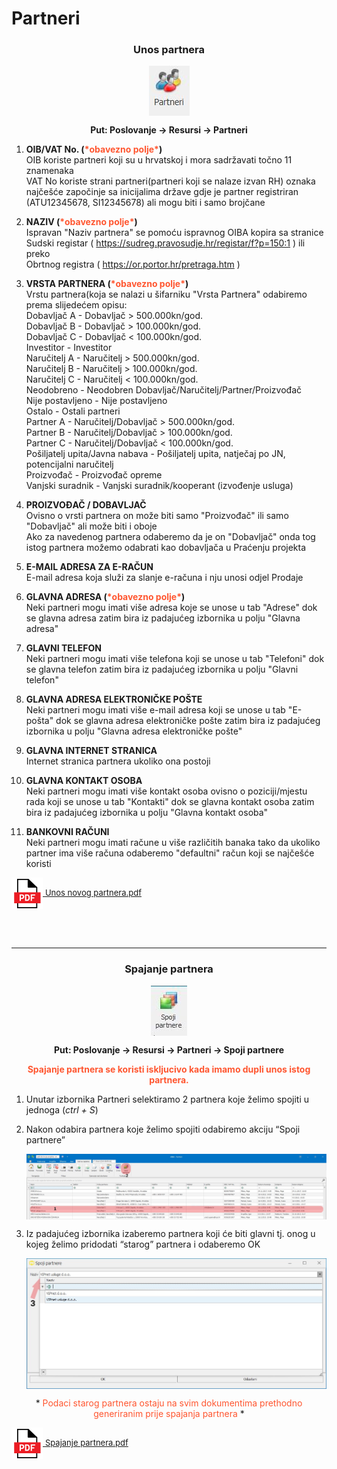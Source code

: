 
# Partneri

### <p align=center>**Unos partnera**

<img src="./images/Partneri.JPG"
     alt="Partneri"
     style="display: block;
            margin-left: auto;
            margin-right: auto;" 
/>


**<p align=center>Put: Poslovanje → Resursi → Partneri**

1. **OIB/VAT No. (<span style="color: #ff5630">\*obavezno polje\*</span>)**     
OIB koriste partneri koji su u hrvatskoj i mora sadržavati točno 11 znamenaka  
VAT No koriste strani partneri(partneri koji se nalaze izvan RH) oznaka najčešće započinje sa inicijalima države gdje je partner registriran (ATU12345678, SI12345678) ali mogu biti i samo brojčane

2. **NAZIV (<span style="color: #ff5630">\*obavezno polje\*</span>)**   
Ispravan "Naziv partnera" se pomoću ispravnog OIBA kopira sa stranice  
Sudski registar ( <span style="color: #0052cc">https://sudreg.pravosudje.hr/registar/f?p=150:1</span> ) ili preko  
Obrtnog registra ( <span style="color: #0052cc">https://or.portor.hr/pretraga.htm</span> )

3. **VRSTA PARTNERA (<span style="color: #ff5630">\*obavezno polje\*</span>)**  
Vrstu partnera(koja se nalazi u šifarniku "Vrsta Partnera" odabiremo prema slijedećem opisu:  
Dobavljač A - Dobavljač > 500.000kn/god.  
Dobavljač B - Dobavljač > 100.000kn/god.  
Dobavljač C - Dobavljač < 100.000kn/god.  
Investitor - Investitor  
Naručitelj A - Naručitelj > 500.000kn/god.  
Naručitelj B - Naručitelj > 100.000kn/god.  
Naručitelj C - Naručitelj < 100.000kn/god.  
Neodobreno - Neodobren Dobavljač/Naručitelj/Partner/Proizvođač  
Nije postavljeno - Nije postavljeno  
Ostalo - Ostali partneri  
Partner A - Naručitelj/Dobavljač > 500.000kn/god.  
Partner B - Naručitelj/Dobavljač > 100.000kn/god.  
Partner C - Naručitelj/Dobavljač < 100.000kn/god.  
Pošiljatelj upita/Javna nabava - Pošiljatelj upita, natječaj po JN, potencijalni naručitelj  
Proizvođač - Proizvođač opreme  
Vanjski suradnik - Vanjski suradnik/kooperant (izvođenje usluga)  

4. **PROIZVOĐAČ / DOBAVLJAČ**   
Ovisno o vrsti partnera on može biti samo "Proizvođač" ili samo "Dobavljač" ali može biti i oboje   
Ako za navedenog partnera odaberemo da je on "Dobavljač" onda tog istog partnera možemo odabrati kao dobavljača u Praćenju projekta

5. **E-MAIL ADRESA ZA E-RAČUN**     
E-mail adresa koja služi za slanje e-računa i nju unosi odjel Prodaje

6. **GLAVNA ADRESA (<span style="color: #ff5630">\*obavezno polje\*</span>)**    
Neki partneri mogu imati više adresa koje se unose u tab "Adrese" dok se glavna adresa zatim bira iz padajućeg izbornika u polju "Glavna adresa"

7. **GLAVNI TELEFON**   
Neki partneri mogu imati više telefona koji se unose u tab "Telefoni" dok se glavna telefon zatim bira iz padajućeg izbornika u polju "Glavni telefon"

8. **GLAVNA ADRESA ELEKTRONIČKE POŠTE**     
Neki partneri mogu imati više e-mail adresa koji se unose u tab "E-pošta" dok se glavna adresa elektroničke pošte zatim bira iz padajućeg izbornika u polju "Glavna adresa elektroničke pošte"

9. **GLAVNA INTERNET STRANICA**     
Internet stranica partnera ukoliko ona postoji

10. **GLAVNA KONTAKT OSOBA**        
Neki partneri mogu imati više kontakt osoba ovisno o poziciji/mjestu rada koji se unose u tab "Kontakti" dok se glavna kontakt osoba zatim bira iz padajućeg izbornika u polju "Glavna kontakt osoba"

11. **BANKOVNI RAČUNI**     
Neki partneri mogu imati račune u više različitih banaka tako da ukoliko partner ima više računa odaberemo "defaultni" račun koji se najčešće koristi  

<a href="./documents/Unos novog partnera.pdf" target="_blank">
    <img src="./images/pdf.png" alt="Download link Unos novog partnera.pdf" style="width:50px;height:50px;vertical-align:middle">
    <font size="2">Unos novog partnera.pdf</font>
</a>

<br></br>
- - -

### <p align=center>**Spajanje partnera**

<img src="./images/spojiPartnere.jpg"
     alt="Spoji partnere"
     style="display: block;
            margin-left: auto;
            margin-right: auto;" 
/>


**<p align=center>Put: Poslovanje → Resursi → Partneri → Spoji partnere**  

**<p align=center><span style="color: #ff5630">Spajanje partnera se koristi iskljucivo kada imamo dupli unos istog partnera.</span></p>**


1. Unutar izbornika Partneri selektiramo 2 partnera koje želimo spojiti u jednoga (*ctrl + S*)

2. Nakon odabira partnera koje želimo spojiti odabiremo akciju “Spoji partnere”  

    <img src="./images/spojiPartnere1.png"
        alt="Spoji partnere"
        style="display: block;
                margin-left: auto;
                margin-right: auto;" 
    />  

3. Iz padajućeg izbornika izaberemo partnera koji će biti glavni tj. onog u kojeg želimo pridodati “starog” partnera i odaberemo OK

    <img src="./images/spojiPartnere2.png"
        alt="Spoji partnere"
        style="display: block;
            margin-left: auto;
            margin-right: auto;" 
    />

<p align=center> * <span style="color:#ff5630">Podaci starog partnera ostaju na svim dokumentima prethodno generiranim prije spajanja partnera</span> *</p>

<a href="./documents/Spajanje partnera.pdf" target="_blank">
    <img src="./images/pdf.png" alt="Download link Spajanje partnera.pdf" style="vertical-align:middle;width:50px;height:50px;">
    <font size="2">Spajanje partnera.pdf</font>
</a>


<br></br><br></br>
